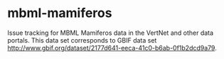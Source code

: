 # mbml-mamiferos
Issue tracking for MBML Mamiferos data in the VertNet and other data portals. This data set corresponds to GBIF data set http://www.gbif.org/dataset/2177d641-eeca-41c0-b6ab-0f1b2dcd9a79.
